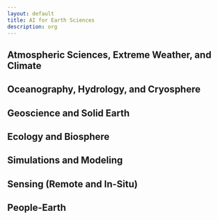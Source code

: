 ```yaml
---
layout: default
title: AI for Earth Sciences
description: org
---  
```


## Atmospheric Sciences, Extreme Weather, and Climate  

## Oceanography, Hydrology, and Cryosphere  

## Geoscience and Solid Earth   

## Ecology and Biosphere   

## Simulations and Modeling  

## Sensing (Remote and In-Situ)      

## People-Earth    

